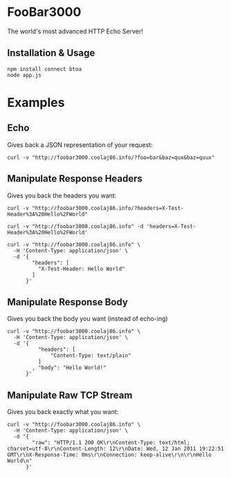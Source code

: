 FooBar3000
===

The world's most advanced HTTP Echo Server!

Installation & Usage
---

    npm install connect btoa
    node app.js

Examples
===

Echo
---

Gives back a JSON representation of your request:

    curl -v "http://foobar3000.coolaj86.info/?foo=bar&baz=qux&baz=quux"

Manipulate Response Headers
---

Gives you back the headers you want:

    curl -v "http://foobar3000.coolaj86.info/?headers=X-Test-Header%3A%20Hello%2FWorld"

    curl -v "http://foobar3000.coolaj86.info" -d 'headers=X-Test-Header%3A%20Hello%2FWorld'

    curl -v "http://foobar3000.coolaj86.info" \
      -H 'Content-Type: application/json' \
      -d '{
            "headers": [
              "X-Test-Header: Hello World"
            ]
          }'

Manipulate Response Body
---

Gives you back the body you want (instead of echo-ing)

    curl -v "http://foobar3000.coolaj86.info" \
      -H 'Content-Type: application/json' \
      -d '{
              "headers": [
                  "Content-Type: text/plain"
              ]
            , "body": "Hello World!"
          }'

Manipulate Raw TCP Stream
---

Gives you back exactly what you want:

    curl -v "http://foobar3000.coolaj86.info" \
      -H 'Content-Type: application/json' \
      -d '{
            "raw": "HTTP/1.1 200 OK\r\nContent-Type: text/html; charset=utf-8\r\nContent-Length: 12\r\nDate: Wed, 12 Jan 2011 19:22:51 GMT\r\nX-Response-Time: 0ms\r\nConnection: keep-alive\r\n\r\nHello World\n"
          }'
